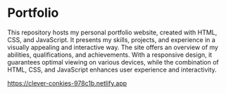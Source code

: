 # Portfolio
This repository hosts my personal portfolio website, created with HTML, CSS, and JavaScript. It presents my skills, projects, and experience in a visually appealing and interactive way. The site offers an overview of my abilities, qualifications, and achievements. With a responsive design, it guarantees optimal viewing on various devices, while the combination of HTML, CSS, and JavaScript enhances user experience and interactivity.

https://clever-conkies-978c1b.netlify.app
